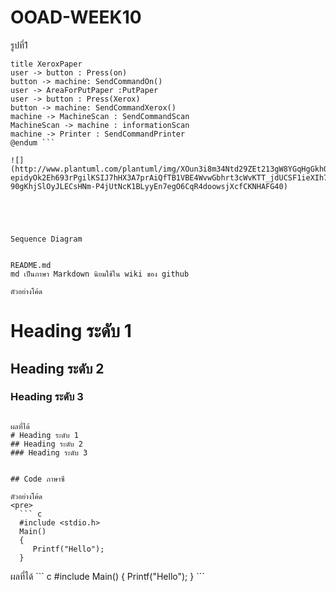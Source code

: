 # OOAD-WEEK10
รูปที่1

 ```@startuml
title XeroxPaper
user -> button : Press(on)
button -> machine: SendCommandOn()
user -> AreaForPutPaper :PutPaper
user -> button : Press(Xerox)
button -> machine: SendCommandXerox()
machine -> MachineScan : SendCommandScan
MachineScan -> machine : informationScan
machine -> Printer : SendCommandPrinter
@endum ```

![](http://www.plantuml.com/plantuml/img/XOun3i8m34Ntd29ZEt213gW8YGqHgGkhQOs8r3Z8SIIEJn82P45irl_Fpnw304jqgn8hA-epidyOk2Eh693rPgilKSIJ7hHX3A7prAiQfTB1VBE4WvwGbhrt3cWvKTT_jdUCSF1ieXIh7jxJBt_vuD-90gKhjSlOyJLECsHNm-P4jUtNcK1BLyyEn7egO6CqR4doowsjXcfCKNHAFG40)





Sequence Diagram


README.md 
md เป็นภาษา Markdown นิยมใช้ใน wiki ของ github 

ตัวอย่างโค้ด
```
# Heading ระดับ 1 
## Heading ระดับ 2
### Heading ระดับ 3
 
```

ผลที่ได้
# Heading ระดับ 1 
## Heading ระดับ 2
### Heading ระดับ 3


## Code ภาษาซี

ตัวอย่างโค้ด
<pre>
  ``` c
  #include <stdio.h>
  Main()
  {
     Printf("Hello");
  }
  ```
</pre> 
ผลที่ได้
  ``` c
  #include <stdio.h>
  Main()
  {
     Printf("Hello");
  }
  ```
 
